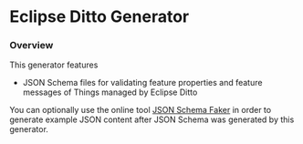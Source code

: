 # Eclipse Ditto Generator

### Overview

This generator features

- JSON Schema files for validating feature properties and feature messages of Things managed by Eclipse Ditto

You can optionally use the online tool [JSON Schema Faker](http://json-schema-faker.js.org) in order to generate example JSON content
after JSON Schema was generated by this generator.